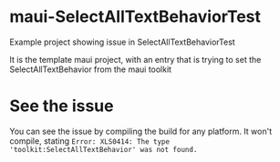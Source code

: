 # maui-SelectAllTextBehaviorTest
Example project showing issue in SelectAllTextBehaviorTest

It is the template maui project,  with an entry that is trying to set the SelectAllTextBehavior from the maui toolkit

# See the issue
You can see the issue by compiling the build for any platform. It won't compile, stating `Error: XLS0414: The type 'toolkit:SelectAllTextBehavior' was not found.`
